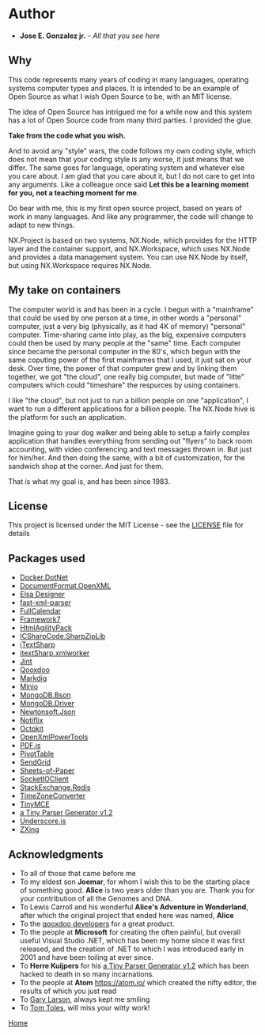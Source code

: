 # Author

* **Jose E. Gonzalez jr.** - *All that you see here*

## Why

This code represents many years of coding in many languages, operating systems computer
types and places.  It is intended to be an example of Open Source as what I wish
Open Source to be, with an MIT license.  

The idea of Open Source has intrigued me for a while now and this system has a lot of 
Open Source code from many third parties.  I provided the glue.

**Take from the code what you wish.**

And to avoid any "style" wars, the code follows my own coding style, which does not
mean that your coding style is any worse, it just means that we differ.  The same goes
for language, operating system and  whatever else you care about.  I am glad that
you care about it, but I do not care to get into any arguments.  Like a colleague
once said **Let this be a learning moment for you, not a teaching moment for me**.

Do bear with me, this is my first open source project, based on years of work
in many languages. And like any programmer, the code will change to adapt to new things.

NX.Project is based on two systems, NX.Node, which provides for the HTTP layer and
the container support, and NX.Workspace, which uses NX.Node and provides a data management
system.  You can use NX.Node by itself, but using NX.Workspace requires NX.Node.

## My take on containers

The computer world is and has been in a cycle.  I begun with a "mainframe" that could be
used by one person at a time, in other words a "personal" computer, just a very big (physically, as it had 4K of memory)
"personal" computer.  Time-sharing came into play, as the big, expensive computers could
then be used by many people at the "same" time.  Each computer since became the personal computer
in the 80's, which begun with the same coputing power of the first mainframes that I  used,
it just sat on your desk.  Over time, the power of that computer grew and by linking them
together, we got "the cloud", one really big computer, but made of "litte" computers
which could "timeshare" the respurces by using containers.

I like "the cloud", but not just to run a billion people on one "application", I want
to run a different applications for a billion people.  The NX.Node hive is the platform for such an application.

Imagine going to your dog walker and being able to setup a fairly complex application that
handles everything from sending out "flyers" to back room accounting, with video conferencing
and text messages thrown in.  But just for him/her.  And then doing the same, with a bit
of customization, for the sandwich shop at the corner.  And just for them.

That is what my goal is, and has been since 1983.

## License

This project is licensed under the MIT License - see the [LICENSE](LICENSE) file for details

## Packages used

* [Docker.DotNet](https://github.com/dotnet/Docker.DotNet)
* [DocumentFormat.OpenXML](https://github.com/OfficeDev/Open-Xml-Sdk)
* [Elsa Designer](https://github.com/elsa-workflows/elsa-designer)
* [fast-xml-parser](https://github.com/NaturalIntelligence/fast-xml-parser)
* [FullCalendar](https://github.com/fullcalendar)
* [Framework7](https://github.com/framework7io/Framework7)
* [HtmlAgilityPack](https://github.com/zzzprojects/html-agility-pack)
* [ICSharpCode.SharpZipLib](https://github.com/icsharpcode/SharpZipLib)
* [iTextSharp](https://github.com/itext/itextsharp)
* [itextSharp.xmlworker](https://github.com/itext/itextsharp)
* [Jint](https://github.com/sebastienros/jint)
* [Qooxdoo](https://qooxdoo.org/)
* [Markdig](https://github.com/xoofx/markdig)
* [Minio](https://github.com/minio/minio)
* [MongoDB.Bson](http://mongodb.github.io/mongo-java-driver/3.0/bson/)
* [MongoDB.Driver](https://github.com/mongodb/mongo-csharp-driver)
* [Newtonsoft.Json](https://github.com/JamesNK/Newtonsoft.Json)
* [Notiflix](https://github.com/notiflix/Notiflix)
* [Octokit](https://github.com/octokit)
* [OpenXmlPowerTools](https://github.com/OfficeDev/Open-Xml-PowerTools)
* [PDF.js](https://github.com/mozilla/pdf.js/)
* [PivotTable](https://github.com/nicolaskruchten/pivottable)
* [SendGrid](https://github.com/sendgrid/sendgrid-csharp)
* [Sheets-of-Paper](https://github.com/delight-im/HTML-Sheets-of-Paper)
* [SocketIOClient](https://github.com/socketio/socket.io-client)
* [StackExchange.Redis](https://github.com/StackExchange/StackExchange.Redis)
* [TimeZoneConverter](https://github.com/mj1856/TimeZoneConverter)
* [TinyMCE](https://github.com/tinymce/tinymce)
* [a Tiny Parser Generator v1.2](https://www.codeproject.com/Articles/28294/a-Tiny-Parser-Generator-v1-2)
* [Underscore.js](https://github.com/jashkenas/underscore)
* [ZXing](https://github.com/zxing-js/browser)

## Acknowledgments

* To all of those that came before me
* To my eldest son **Joemar**, for whom I wish this to be the starting place of something good.  **Alice** is two years older than you are.  Thank you for your contribution of all the Genomes and DNA.
* To Lewis Carroll and his wonderful **Alice's Adventure in Wonderland**, after which the original project that ended here was named, **Alice**
* To the [qooxdoo developers](https://qooxdoo.org/) for a great product.
* To the people at **Microsoft** for creating the often painful, but overall useful Visual Studio .NET, which has been my home since it was first released, and the creation of .NET to which I was introduced early in 2001 and have been toiling at ever since.
* To **Herre Kuijpers** for his [a Tiny Parser Generator v1.2](https://www.codeproject.com/Articles/28294/a-Tiny-Parser-Generator-v1-2) which has been hacked to death in so many incarnations.
* To the people at **Atom** https://atom.io/ which created the nifty editor, the results of which you just read
* To [Gary Larson](https://www.thefarside.com/2020/08/05/2), always kept me smiling
* To [Tom Toles](https://en.wikipedia.org/wiki/Tom_Toles), will miss your witty work!

[Home](README.md)
